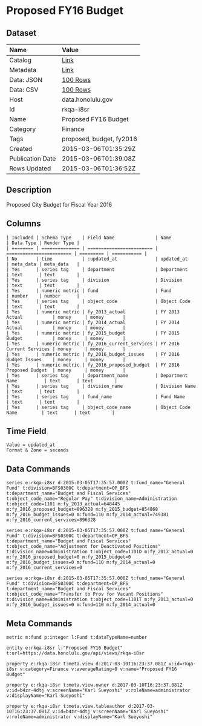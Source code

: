 # Proposed FY16 Budget

## Dataset

| Name | Value |
| :--- | :---- |
| Catalog | [Link](https://catalog.data.gov/dataset/proposed-fy16-budget) |
| Metadata | [Link](https://data.honolulu.gov/api/views/rkqa-i8sr) |
| Data: JSON | [100 Rows](https://data.honolulu.gov/api/views/rkqa-i8sr/rows.json?max_rows=100) |
| Data: CSV | [100 Rows](https://data.honolulu.gov/api/views/rkqa-i8sr/rows.csv?max_rows=100) |
| Host | data.honolulu.gov |
| Id | rkqa-i8sr |
| Name | Proposed FY16 Budget |
| Category | Finance |
| Tags | proposed, budget, fy2016 |
| Created | 2015-03-06T01:35:29Z |
| Publication Date | 2015-03-06T01:39:08Z |
| Rows Updated | 2015-03-06T01:36:52Z |

## Description

Proposed City Budget for Fiscal Year 2016

## Columns

```ls
| Included | Schema Type    | Field Name               | Name                     | Data Type | Render Type |
| ======== | ============== | ======================== | ======================== | ========= | =========== |
| No       | time           | :updated_at              | updated_at               | meta_data | meta_data   |
| Yes      | series tag     | department               | Department               | text      | text        |
| Yes      | series tag     | division                 | Division                 | text      | text        |
| Yes      | numeric metric | fund                     | Fund                     | number    | number      |
| Yes      | series tag     | object_code              | Object Code              | text      | text        |
| Yes      | numeric metric | fy_2013_actual           | FY 2013 Actual           | money     | money       |
| Yes      | numeric metric | fy_2014_actual           | FY 2014 Actual           | money     | money       |
| Yes      | numeric metric | fy_2015_budget           | FY 2015 Budget           | money     | money       |
| Yes      | numeric metric | fy_2016_current_services | FY 2016 Current Services | money     | money       |
| Yes      | numeric metric | fy_2016_budget_issues    | FY 2016 Budget Issues    | money     | money       |
| Yes      | numeric metric | fy_2016_proposed_budget  | FY 2016 Proposed Budget  | money     | money       |
| Yes      | series tag     | department_name          | Department Name          | text      | text        |
| Yes      | series tag     | division_name            | Division Name            | text      | text        |
| Yes      | series tag     | fund_name                | Fund Name                | text      | text        |
| Yes      | series tag     | object_code_name         | Object Code Name         | text      | text        |
```

## Time Field

```ls
Value = updated_at
Format & Zone = seconds
```

## Data Commands

```ls
series e:rkqa-i8sr d:2015-03-05T17:35:57.000Z t:fund_name="General Fund" t:division=BFS0300C t:department=OP_BFS t:department_name="Budget and Fiscal Services" t:object_code_name="Regular Pay" t:division_name=Administration t:object_code=1101 m:fy_2013_actual=648445 m:fy_2016_proposed_budget=896328 m:fy_2015_budget=854868 m:fy_2016_budget_issues=0 m:fund=110 m:fy_2014_actual=749381 m:fy_2016_current_services=896328

series e:rkqa-i8sr d:2015-03-05T17:35:57.000Z t:fund_name="General Fund" t:division=BFS0300C t:department=OP_BFS t:department_name="Budget and Fiscal Services" t:object_code_name="Adjustment for Deactivated Positions" t:division_name=Administration t:object_code=1101D m:fy_2013_actual=0 m:fy_2016_proposed_budget=0 m:fy_2015_budget=0 m:fy_2016_budget_issues=0 m:fund=110 m:fy_2014_actual=0 m:fy_2016_current_services=0

series e:rkqa-i8sr d:2015-03-05T17:35:57.000Z t:fund_name="General Fund" t:division=BFS0300C t:department=OP_BFS t:department_name="Budget and Fiscal Services" t:object_code_name="Transfer to Prov for Vacant Positions" t:division_name=Administration t:object_code=1101T m:fy_2013_actual=0 m:fy_2016_budget_issues=0 m:fund=110 m:fy_2014_actual=0
```

## Meta Commands

```ls
metric m:fund p:integer l:Fund t:dataTypeName=number

entity e:rkqa-i8sr l:"Proposed FY16 Budget" t:url=https://data.honolulu.gov/api/views/rkqa-i8sr

property e:rkqa-i8sr t:meta.view d:2017-03-10T16:23:37.081Z v:id=rkqa-i8sr v:category=Finance v:averageRating=0 v:name="Proposed FY16 Budget"

property e:rkqa-i8sr t:meta.view.owner d:2017-03-10T16:23:37.081Z v:id=b4zr-4dtj v:screenName="Karl Sueyoshi" v:roleName=administrator v:displayName="Karl Sueyoshi"

property e:rkqa-i8sr t:meta.view.tableauthor d:2017-03-10T16:23:37.081Z v:id=b4zr-4dtj v:screenName="Karl Sueyoshi" v:roleName=administrator v:displayName="Karl Sueyoshi"
```
